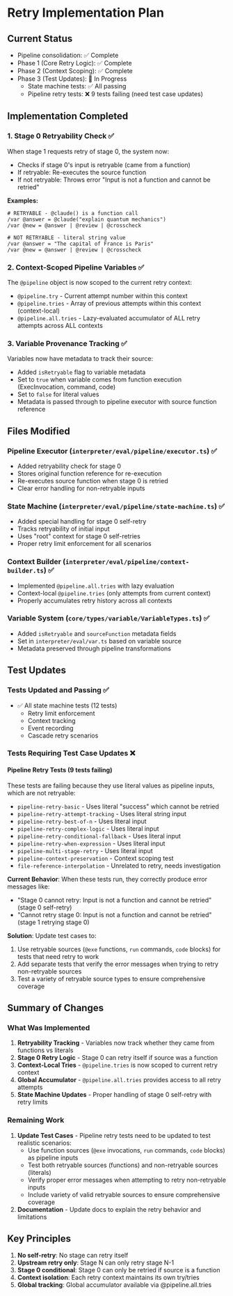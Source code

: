 # Retry Implementation Plan

## Current Status
- Pipeline consolidation: ✅ Complete
- Phase 1 (Core Retry Logic): ✅ Complete
- Phase 2 (Context Scoping): ✅ Complete
- Phase 3 (Test Updates): 🔄 In Progress
  - State machine tests: ✅ All passing
  - Pipeline retry tests: ❌ 9 tests failing (need test case updates)

## Implementation Completed

### 1. Stage 0 Retryability Check ✅
When stage 1 requests retry of stage 0, the system now:
- Checks if stage 0's input is retryable (came from a function)
- If retryable: Re-executes the source function
- If not retryable: Throws error "Input is not a function and cannot be retried"

**Examples:**
```mlld
# RETRYABLE - @claude() is a function call
/var @answer = @claude("explain quantum mechanics")
/var @new = @answer | @review | @crosscheck

# NOT RETRYABLE - literal string value
/var @answer = "The capital of France is Paris"
/var @new = @answer | @review | @crosscheck
```

### 2. Context-Scoped Pipeline Variables ✅
The `@pipeline` object is now scoped to the current retry context:
- `@pipeline.try` - Current attempt number within this context
- `@pipeline.tries` - Array of previous attempts within this context (context-local)
- `@pipeline.all.tries` - Lazy-evaluated accumulator of ALL retry attempts across ALL contexts

### 3. Variable Provenance Tracking ✅
Variables now have metadata to track their source:
- Added `isRetryable` flag to variable metadata
- Set to `true` when variable comes from function execution (ExecInvocation, command, code)
- Set to `false` for literal values
- Metadata is passed through to pipeline executor with source function reference

## Files Modified

### Pipeline Executor (`interpreter/eval/pipeline/executor.ts`) ✅
- Added retryability check for stage 0
- Stores original function reference for re-execution
- Re-executes source function when stage 0 is retried
- Clear error handling for non-retryable inputs

### State Machine (`interpreter/eval/pipeline/state-machine.ts`) ✅
- Added special handling for stage 0 self-retry
- Tracks retryability of initial input
- Uses "root" context for stage 0 self-retries
- Proper retry limit enforcement for all scenarios

### Context Builder (`interpreter/eval/pipeline/context-builder.ts`) ✅
- Implemented `@pipeline.all.tries` with lazy evaluation
- Context-local `@pipeline.tries` (only attempts from current context)
- Properly accumulates retry history across all contexts

### Variable System (`core/types/variable/VariableTypes.ts`) ✅
- Added `isRetryable` and `sourceFunction` metadata fields
- Set in `interpreter/eval/var.ts` based on variable source
- Metadata preserved through pipeline transformations

## Test Updates

### Tests Updated and Passing ✅
- ✅ All state machine tests (12 tests)
  - Retry limit enforcement
  - Context tracking
  - Event recording
  - Cascade retry scenarios

### Tests Requiring Test Case Updates ❌

#### Pipeline Retry Tests (9 tests failing)
These tests are failing because they use literal values as pipeline inputs, which are not retryable:
- `pipeline-retry-basic` - Uses literal "success" which cannot be retried
- `pipeline-retry-attempt-tracking` - Uses literal string input
- `pipeline-retry-best-of-n` - Uses literal input
- `pipeline-retry-complex-logic` - Uses literal input
- `pipeline-retry-conditional-fallback` - Uses literal input
- `pipeline-retry-when-expression` - Uses literal input
- `pipeline-multi-stage-retry` - Uses literal input
- `pipeline-context-preservation` - Context scoping test
- `file-reference-interpolation` - Unrelated to retry, needs investigation

**Current Behavior**: When these tests run, they correctly produce error messages like:
- "Stage 0 cannot retry: Input is not a function and cannot be retried" (stage 0 self-retry)
- "Cannot retry stage 0: Input is not a function and cannot be retried" (stage 1 retrying stage 0)

**Solution**: Update test cases to:
1. Use retryable sources (`@exe` functions, `run` commands, `code` blocks) for tests that need retry to work
2. Add separate tests that verify the error messages when trying to retry non-retryable sources
3. Test a variety of retryable source types to ensure comprehensive coverage

## Summary of Changes

### What Was Implemented
1. **Retryability Tracking** - Variables now track whether they came from functions vs literals
2. **Stage 0 Retry Logic** - Stage 0 can retry itself if source was a function
3. **Context-Local Tries** - `@pipeline.tries` is now scoped to current retry context
4. **Global Accumulator** - `@pipeline.all.tries` provides access to all retry attempts
5. **State Machine Updates** - Proper handling of stage 0 self-retry with retry limits

### Remaining Work
1. **Update Test Cases** - Pipeline retry tests need to be updated to test realistic scenarios:
   - Use function sources (`@exe` invocations, `run` commands, `code` blocks) as pipeline inputs
   - Test both retryable sources (functions) and non-retryable sources (literals) 
   - Verify proper error messages when attempting to retry non-retryable inputs
   - Include variety of valid retryable sources to ensure comprehensive coverage
2. **Documentation** - Update docs to explain the retry behavior and limitations

## Key Principles

1. **No self-retry**: No stage can retry itself
2. **Upstream retry only**: Stage N can only retry stage N-1
3. **Stage 0 conditional**: Stage 0 can only be retried if source is a function
4. **Context isolation**: Each retry context maintains its own try/tries
5. **Global tracking**: Global accumulator available via @pipeline.all.tries